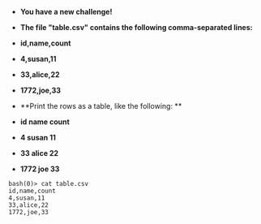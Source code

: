 + **You have a new challenge!**
+ **The file "table.csv" contains the following comma-separated lines:**
+ **id,name,count**
+ **4,susan,11**
+ **33,alice,22**
+ **1772,joe,33**

+ **Print the rows as a table, like the following: **
+ **id    name   count**
+ **4     susan  11**
+ **33    alice  22**
+ **1772  joe    33**

```
bash(0)> cat table.csv
id,name,count
4,susan,11
33,alice,22
1772,joe,33

```
